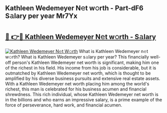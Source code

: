 ## Kathleen Wedemeyer N𝚎t w𝚘rth - Part-dF6 S𝚊lary per year Mr7Yx

# <h2><a href="http://gc3k07.nevu.top/?p=Kathleen+Wedemeyer">🔗 👉🔴 Kathleen Wedemeyer N𝚎t w𝚘rth - S𝚊lary</a></h2>

[![Kathleen Wedemeyer N𝚎t W𝚘rth](https://i.imgur.com/Oavwk0R.jpeg)](http://gc3k07.nevu.top/?p=Kathleen+Wedemeyer)
What is Kathleen Wedemeyer n𝚎t w𝚘rth? What is Kathleen Wedemeyer s𝚊lary per year?
This financially well-off person's Kathleen Wedemeyer net worth is significant, making him one of the richest in his field. His income from his job is considerable, but it is outmatched by Kathleen Wedemeyer net worth, which is thought to be amplified by his diverse business pursuits and extensive real estate assets. With a Kathleen Wedemeyer net worth placing him among the world's richest, this man is celebrated for his business acumen and financial shrewdness. This rich individual, whose Kathleen Wedemeyer net worth is in the billions and who earns an impressive salary, is a prime example of the force of perseverance, hard work, and financial acumen.

